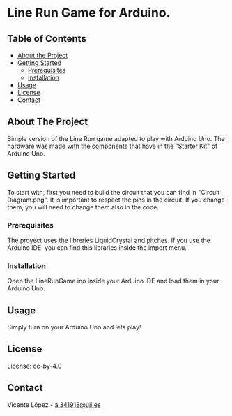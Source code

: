 # Line Run Game for Arduino.

<!-- TABLE OF CONTENTS -->
## Table of Contents

* [About the Project](#about-the-project)
* [Getting Started](#getting-started)
  * [Prerequisites](#prerequisites)
  * [Installation](#installation)
* [Usage](#usage)
* [License](#license)
* [Contact](#contact)

<!-- ABOUT THE PROJECT -->
## About The Project

Simple version of the Line Run game adapted to play with Arduino Uno. 
The hardware was made with the components that have in the "Starter Kit" of Arduino Uno.


<!-- GETTING STARTED -->
## Getting Started
To start with, first you need to build the circuit that you can find in "Circuit Diagram.png". 
It is important to respect the pins in the circuit. 
If you change them, you will need to change them also in the code.

### Prerequisites
The proyect uses the libreries LiquidCrystal and pitches. 
If you use the Arduino IDE, you can find this libraries inside the import menu.

### Installation
Open the LineRunGame.ino inside your Arduino IDE and load them in your Arduino Uno.

<!-- USAGE EXAMPLES -->
## Usage
Simply turn on your Arduino Uno and lets play!

<!-- LICENSE -->
## License
License: cc-by-4.0 


<!-- CONTACT -->
## Contact

Vicente López - al341918@uji.es

